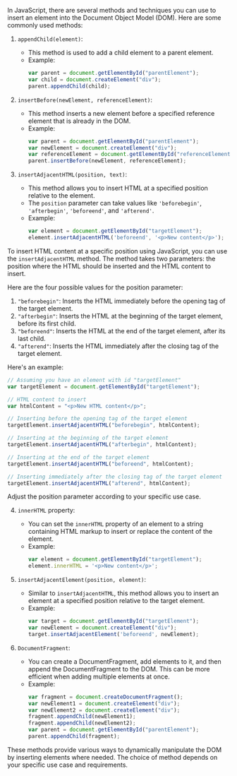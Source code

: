 In JavaScript, there are several methods and techniques you can use to insert an element into the Document Object Model (DOM). Here are some commonly used methods:

1. `appendChild(element)`:
   - This method is used to add a child element to a parent element.
   - Example:
     ```javascript
     var parent = document.getElementById("parentElement");
     var child = document.createElement("div");
     parent.appendChild(child);
     ```

2. `insertBefore(newElement, referenceElement)`:
   - This method inserts a new element before a specified reference element that is already in the DOM.
   - Example:
     ```javascript
     var parent = document.getElementById("parentElement");
     var newElement = document.createElement("div");
     var referenceElement = document.getElementById("referenceElement");
     parent.insertBefore(newElement, referenceElement);
     ```

3. `insertAdjacentHTML(position, text)`:
   - This method allows you to insert HTML at a specified position relative to the element.
   - The `position` parameter can take values like `'beforebegin'`, `'afterbegin'`, `'beforeend'`, and `'afterend'`.
   - Example:
     ```javascript
     var element = document.getElementById("targetElement");
     element.insertAdjacentHTML('beforeend', '<p>New content</p>');
     ```

To insert HTML content at a specific position using JavaScript, you can use the `insertAdjacentHTML` method. The method takes two parameters: the position where the HTML should be inserted and the HTML content to insert.

Here are the four possible values for the position parameter:

1. `"beforebegin"`: Inserts the HTML immediately before the opening tag of the target element.
2. `"afterbegin"`: Inserts the HTML at the beginning of the target element, before its first child.
3. `"beforeend"`: Inserts the HTML at the end of the target element, after its last child.
4. `"afterend"`: Inserts the HTML immediately after the closing tag of the target element.

Here's an example:

```javascript
// Assuming you have an element with id "targetElement"
var targetElement = document.getElementById("targetElement");

// HTML content to insert
var htmlContent = "<p>New HTML content</p>";

// Inserting before the opening tag of the target element
targetElement.insertAdjacentHTML("beforebegin", htmlContent);

// Inserting at the beginning of the target element
targetElement.insertAdjacentHTML("afterbegin", htmlContent);

// Inserting at the end of the target element
targetElement.insertAdjacentHTML("beforeend", htmlContent);

// Inserting immediately after the closing tag of the target element
targetElement.insertAdjacentHTML("afterend", htmlContent);
```

Adjust the position parameter according to your specific use case.

4. `innerHTML` property:
   - You can set the `innerHTML` property of an element to a string containing HTML markup to insert or replace the content of the element.
   - Example:
     ```javascript
     var element = document.getElementById("targetElement");
     element.innerHTML = '<p>New content</p>';
     ```

5. `insertAdjacentElement(position, element)`:
   - Similar to `insertAdjacentHTML`, this method allows you to insert an element at a specified position relative to the target element.
   - Example:
     ```javascript
     var target = document.getElementById("targetElement");
     var newElement = document.createElement("div");
     target.insertAdjacentElement('beforeend', newElement);
     ```

6. `DocumentFragment`:
   - You can create a DocumentFragment, add elements to it, and then append the DocumentFragment to the DOM. This can be more efficient when adding multiple elements at once.
   - Example:
     ```javascript
     var fragment = document.createDocumentFragment();
     var newElement1 = document.createElement("div");
     var newElement2 = document.createElement("div");
     fragment.appendChild(newElement1);
     fragment.appendChild(newElement2);
     var parent = document.getElementById("parentElement");
     parent.appendChild(fragment);
     ```

These methods provide various ways to dynamically manipulate the DOM by inserting elements where needed. The choice of method depends on your specific use case and requirements.
